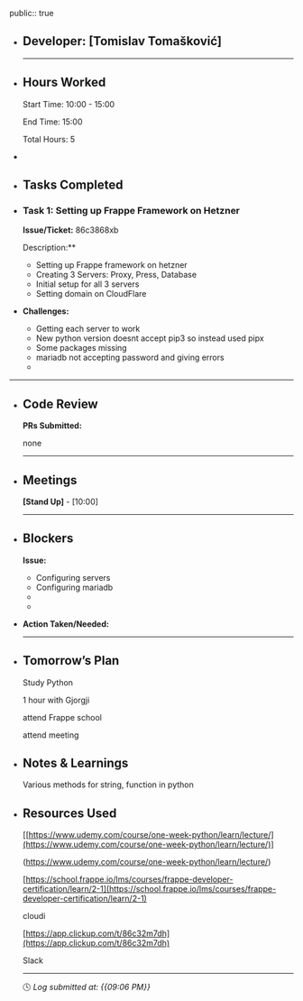 public:: true

- ## Developer: [Tomislav Tomašković]
  
  ---
- ## Hours Worked
  
  Start Time: 10:00 - 15:00
  
  End Time: 15:00
  
  Total Hours: 5
-
- ## Tasks Completed
- ### Task 1:  Setting up Frappe Framework on Hetzner
  
  **Issue/Ticket:** 86c3868xb
  
  Description:**
	- Setting up Frappe framework on hetzner
	- Creating 3 Servers: Proxy, Press, Database
	- Initial setup for all 3 servers
	- Setting domain on CloudFlare
- **Challenges:**
	- Getting each server to work
	- New python version doesnt accept pip3 so instead used pipx
	- Some packages missing
	- mariadb not accepting password and giving errors
	-
- ---
- ## Code Review
  
  **PRs Submitted:**
  
  none
  
  ---
- ## Meetings
  
  **[Stand Up]** - [10:00]
  
  ---
- ## Blockers
  
  **Issue:**
	- Configuring servers
	- Configuring mariadb
	-
	-
- **Action Taken/Needed:**
	- ---
- ## Tomorrow’s Plan
  
  Study Python
  
  1 hour with Gjorgji
  
  attend Frappe school
  
  attend meeting
- ## Notes & Learnings
  
  Various methods for string, function in python
- ## Resources Used
  
  [[https://www.udemy.com/course/one-week-python/learn/lecture/](https://www.udemy.com/course/one-week-python/learn/lecture/)]
  
  (https://www.udemy.com/course/one-week-python/learn/lecture/)
  
  [https://school.frappe.io/lms/courses/frappe-developer-certification/learn/2-1](https://school.frappe.io/lms/courses/frappe-developer-certification/learn/2-1)
  
  cloudi
  
  [https://app.clickup.com/t/86c32m7dh](https://app.clickup.com/t/86c32m7dh)
  
  Slack
  
  ---
  
  🕓 *Log submitted at: {{09:06 PM}}*